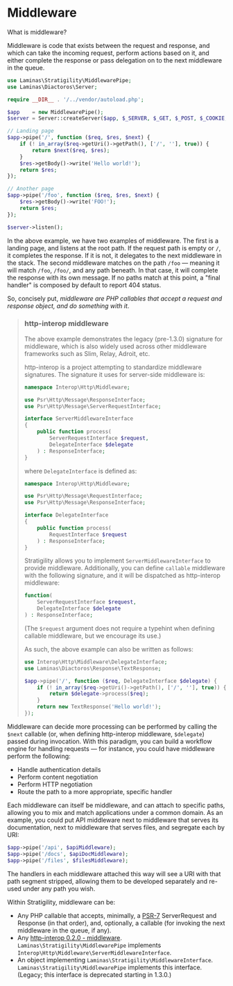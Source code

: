 # Middleware

What is middleware?

Middleware is code that exists between the request and response, and which can
take the incoming request, perform actions based on it, and either complete the
response or pass delegation on to the next middleware in the queue.

```php
use Laminas\Stratigility\MiddlewarePipe;
use Laminas\Diactoros\Server;

require __DIR__ . '/../vendor/autoload.php';

$app    = new MiddlewarePipe();
$server = Server::createServer($app, $_SERVER, $_GET, $_POST, $_COOKIE, $_FILES);

// Landing page
$app->pipe('/', function ($req, $res, $next) {
    if (! in_array($req->getUri()->getPath(), ['/', ''], true)) {
        return $next($req, $res);
    }
    $res->getBody()->write('Hello world!');
    return $res;
});

// Another page
$app->pipe('/foo', function ($req, $res, $next) {
    $res->getBody()->write('FOO!');
    return $res;
});

$server->listen();
```

In the above example, we have two examples of middleware. The first is a
landing page, and listens at the root path. If the request path is empty or
`/`, it completes the response. If it is not, it delegates to the next
middleware in the stack. The second middleware matches on the path `/foo`
&mdash; meaning it will match `/foo`, `/foo/`, and any path beneath. In that
case, it will complete the response with its own message. If no paths match at
this point, a "final handler" is composed by default to report 404 status.

So, concisely put, _middleware are PHP callables that accept a request and
response object, and do something with it_.

<!-- markdownlint-disable-next-line header-increment -->
> ### http-interop middleware
>
> The above example demonstrates the legacy (pre-1.3.0) signature for
> middleware, which is also widely used across other middleware frameworks
> such as Slim, Relay, Adroit, etc.
>
> http-interop is a project attempting to standardize middleware signatures.
> The signature it uses for server-side middleware is:
>
> ```php
> namespace Interop\Http\Middleware;
>
> use Psr\Http\Message\ResponseInterface;
> use Psr\Http\Message\ServerRequestInterface;
>
> interface ServerMiddlewareInterface
> {
>     public function process(
>         ServerRequestInterface $request,
>         DelegateInterface $delegate
>     ) : ResponseInterface;
> }
> ```
>
> where `DelegateInterface` is defined as:
>
> ```php
> namespace Interop\Http\Middleware;
>
> use Psr\Http\Message\RequestInterface;
> use Psr\Http\Message\ResponseInterface;
>
> interface DelegateInterface
> {
>     public function process(
>         RequestInterface $request
>     ) : ResponseInterface;
> }
> ```
>
> Stratigility allows you to implement `ServerMiddlewareInterface` to provide
> middleware.  Additionally, you can define `callable` middleware with the
> following signature, and it will be dispatched as http-interop middleware:
>
> ```php
> function(
>     ServerRequestInterface $request,
>     DelegateInterface $delegate
> ) : ResponseInterface;
> ```
>
> (The `$request` argument does not require a typehint when defining callable
> middleware, but we encourage its use.)
>
> As such, the above example can also be written as follows:
>
> ```php
> use Interop\Http\Middleware\DelegateInterface;
> use Laminas\Diactoros\Response\TextResponse;
>
> $app->pipe('/', function ($req, DelegateInterface $delegate) {
>     if (! in_array($req->getUri()->getPath(), ['/', ''], true)) {
>         return $delegate->process($req);
>     }
>     return new TextResponse('Hello world!');
> });
> ```

Middleware can decide more processing can be performed by calling the `$next`
callable (or, when defining http-interop middleware, `$delegate`) passed during
invocation. With this paradigm, you can build a workflow engine for handling
requests &mdash; for instance, you could have middleware perform the following:

- Handle authentication details
- Perform content negotiation
- Perform HTTP negotiation
- Route the path to a more appropriate, specific handler

Each middleware can itself be middleware, and can attach to specific paths,
allowing you to mix and match applications under a common domain. As an
example, you could put API middleware next to middleware that serves its
documentation, next to middleware that serves files, and segregate each by URI:

```php
$app->pipe('/api', $apiMiddleware);
$app->pipe('/docs', $apiDocMiddleware);
$app->pipe('/files', $filesMiddleware);
```

The handlers in each middleware attached this way will see a URI with that path
segment stripped, allowing them to be developed separately and re-used under
any path you wish.

Within Stratigility, middleware can be:

- Any PHP callable that accepts, minimally, a
  [PSR-7](https://github.com/php-fig/fig-standards/blob/master/accepted/PSR-7-http-message.md)
  ServerRequest and Response (in that order), and, optionally, a callable (for
  invoking the next middleware in the queue, if any).
- Any [http-interop 0.2.0 - middleware](https://github.com/http-interop/http-middleware/tree/ff545c87e97bf4d88f0cb7eb3e89f99aaa53d7a9).
  `Laminas\Stratigility\MiddlewarePipe` implements
  `Interop\Http\Middleware\ServerMiddlewareInterface`.
- An object implementing `Laminas\Stratigility\MiddlewareInterface`.
  `Laminas\Stratigility\MiddlewarePipe` implements this interface.
  (Legacy; this interface is deprecated starting in 1.3.0.)
